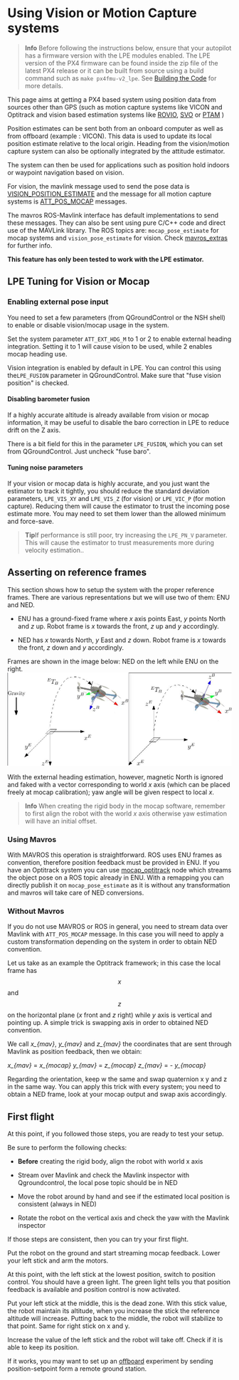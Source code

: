 # Using Vision or Motion Capture systems

> **Info** Before following the instructions below, ensure that your autopilot has a firmware version with the LPE modules enabled. The LPE version of the PX4 firmware can be found inside the zip file of the latest PX4 release or it can be built from source using a build command such as `make px4fmu-v2_lpe`. See [Building the Code](../setup/building_px4.md) for more details.

This page aims at getting a PX4 based system using position data from sources other than GPS (such as motion capture systems like VICON and Optitrack and vision based estimation systems like [ROVIO](https://github.com/ethz-asl/rovio), [SVO](https://github.com/uzh-rpg/rpg_svo) or [PTAM](https://github.com/ethz-asl/ethzasl_ptam) )

Position estimates can be sent both from an onboard computer as well as from offboard (example : VICON).  This data is used to update its local position estimate relative to the local origin. Heading from the vision/motion capture system can also be optionally integrated by the attitude estimator.

The system can then be used for applications such as position hold indoors or waypoint navigation based on vision.

For vision, the mavlink message used to send the pose data is [VISION_POSITION_ESTIMATE](http://mavlink.org/messages/common#VISION_POSITION_ESTIMATE) and the message for all motion capture systems is [ATT_POS_MOCAP](http://mavlink.org/messages/common#ATT_POS_MOCAP) messages.

The mavros ROS-Mavlink interface has default implementations to send these messages. They can also be sent using pure C/C++ code and direct use of the MAVLink library. The ROS topics are: `mocap_pose_estimate` for mocap systems and `vision_pose_estimate` for vision. Check [mavros_extras](http://wiki.ros.org/mavros_extras) for further info.

**This feature has only been tested to work with the LPE estimator.**

## LPE Tuning for Vision or Mocap

### Enabling external pose input
You need to set a few parameters (from QGroundControl or the NSH shell) to enable or disable vision/mocap usage in the system.

Set the system parameter `ATT_EXT_HDG_M` to 1 or 2 to enable external heading integration. Setting it to 1 will cause vision to be used, while 2 enables mocap heading use. 

Vision integration is enabled by default in LPE. You can control this using the`LPE_FUSION` parameter in QGroundControl. Make sure that "fuse vision position" is checked.

#### Disabling barometer fusion
If a highly accurate altitude is already available from vision or mocap information, it may be useful to disable the baro correction in LPE to reduce drift on the Z axis.

There is a bit field for this in the parameter `LPE_FUSION`, which you can set from QGroundControl. Just uncheck "fuse baro".

#### Tuning noise parameters

If your vision or mocap data is highly accurate, and you just want the estimator to track it tightly, you should reduce the standard deviation parameters, `LPE_VIS_XY` and `LPE_VIS_Z` (for vision) or `LPE_VIC_P` (for motion capture). Reducing them will cause the estimator to trust the incoming pose estimate more. You may need to set them lower than the allowed minimum and force-save. 

> **Tip**If performance is still poor, try increasing the `LPE_PN_V` parameter. This will cause the estimator to trust measurements more during velocity estimation..

## Asserting on reference frames
This section shows how to setup the system with the proper reference frames. There are various representations but we will use two of them: ENU and NED. 

* ENU has a ground-fixed frame where *x* axis points East, *y* points North and *z* up. Robot frame is *x* towards the front, *z* up and *y* accordingly.

* NED has *x* towards North, *y* East and *z* down. Robot frame is *x* towards the front, *z* down and *y* accordingly.

Frames are shown in the image below: NED on the left while ENU on the right.
![Reference frames](../../assets/lpe/ref_frames.png)

With the external heading estimation, however, magnetic North is ignored and faked with a vector corresponding to world *x* axis (which can be placed freely at mocap calibration); yaw angle will be given respect to local *x*.

> **Info** When creating the rigid body in the mocap software, remember to first align the robot with the world *x* axis otherwise yaw estimation will have an initial offset.

### Using Mavros

With MAVROS this operation is straightforward. ROS uses ENU frames as convention, therefore position feedback must be provided in ENU. If you have an Optitrack system you can use [mocap_optitrack](https://github.com/ros-drivers/mocap_optitrack) node which streams the object pose on a ROS topic already in ENU. With a remapping you can directly publish it on `mocap_pose_estimate` as it is without any transformation and mavros will take care of NED conversions.

### Without Mavros
If you do not use MAVROS or ROS in general, you need to stream data over Mavlink with `ATT_POS_MOCAP` message. In this case you will need to apply a custom transformation depending on the system in order to obtain NED convention.

Let us take as an example the Optitrack framework; in this case the local frame has $$x$$ and $$z$$ on the horizontal plane (*x* front and *z* right) while *y* axis is vertical and pointing up. A simple trick is swapping axis in order to obtained NED convention. 

We call *x_{mav}*, *y_{mav}* and *z_{mav}* the coordinates that are sent through Mavlink as position feedback, then we obtain:

*x_{mav}* = *x_{mocap}*
*y_{mav}* = *z_{mocap}*
*z_{mav}* = - *y_{mocap}*

Regarding the orientation, keep w the same and swap quaternion x y and z in the same way. You can apply this trick with every system; you need to obtain a NED frame, look at your mocap output and swap axis accordingly.

## First flight
At this point, if you followed those steps, you are ready to test your setup. 

Be sure to perform the following checks:

* **Before** creating the rigid body, align the robot with world x axis

* Stream over Mavlink and check the Mavlink inspector with Qgroundcontrol, the local pose topic should be in NED

* Move the robot around by hand and see if the estimated local position is consistent (always in NED)

* Rotate the robot on the vertical axis and check the yaw with the Mavlink inspector

If those steps are consistent, then you can try your first flight.

Put the robot on the ground and start streaming mocap feedback. Lower your left stick and arm the motors.

At this point, with the left stick at the lowest position, switch to position control. You should have a green light. The green light tells you that position feedback is available and position control is now activated. 

Put your left stick at the middle, this is the dead zone. With this stick value, the robot maintain its altitude, when you increase the stick the reference altitude will increase. Putting back to the middle, the robot will stabilize to that point. Same for right stick on x and y. 

Increase the value of the left stick and the robot will take off. Check if it is able to keep its position.

If it works, you may want to set up an [offboard](offboard_control.md) experiment by sending position-setpoint form a remote ground station.












